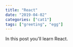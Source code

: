```yaml
---
title: "React"
date: "2019-04-02"
categories: ["cat1"]
tags: ["greeting", "egg"]
---
```


In this post you'll learn React.